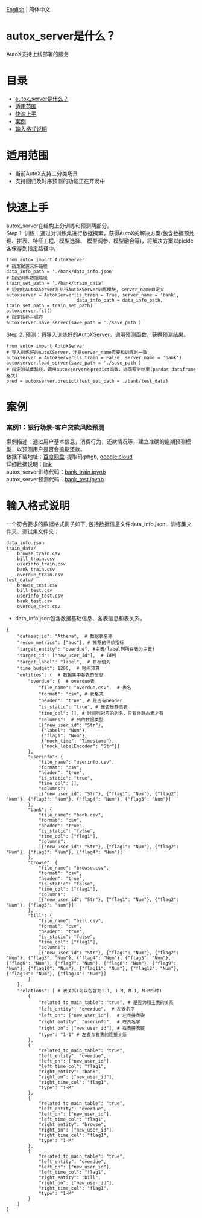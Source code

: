 [English](./README_EN.md) | 简体中文
# autox_server是什么？
AutoX支持上线部署的服务

# 目录
<!-- TOC -->

- [autox_server是什么？](#autox_server是什么？)
- [适用范围](#适用范围)
- [快速上手](#快速上手)
- [案例](#案例)
- [输入格式说明](#输入格式说明)

<!-- /TOC -->

# 适用范围
- 当前AutoX支持二分类场景
- 支持回归及时序预测的功能正在开发中

# 快速上手
autox_server在结构上分训练和预测两部分。<br>
Step 1. 训练：通过对训练集进行数据探索，获得AutoX的解决方案(包含数据预处理、拼表、特征工程、模型选择、
模型调参、模型融合等)，将解决方案以pickle各保存到指定路径中。
```
from autox import AutoXServer
# 指定配置文件路径
data_info_path = './bank/data_info.json'
# 指定训练数据路径
train_set_path = './bank/train_data'
# 初始化AutoXServer并执行AutoXServer训练模块, server_name自定义
autoxserver = AutoXServer(is_train = True, server_name = 'bank',
                          data_info_path = data_info_path, train_set_path = train_set_path)
autoxserver.fit()
# 指定路径并保存
autoxserver.save_server(save_path = './save_path')
```
Step 2. 预测：将导入训练好的AutoXServer，调用预测函数，获得预测结果。
```
from autox import AutoXServer
# 导入训练好的AutoXServer，注意server_name需要和训练时一致
autoxserver = AutoXServer(is_train = False, server_name = 'bank')
autoxserver.load_server(save_path = './save_path')
# 指定测试集路径，调用autoxserver的predict函数，返回预测结果(pandas dataframe格式)
pred = autoxserver.predict(test_set_path = ./bank/test_data)
```

# 案例
### 案例1：银行场景-客户贷款风险预测
案例描述：通过用户基本信息，消费行为，还款情况等，建立准确的逾期预测模型，以预测用户是否会逾期还款。<br>
数据下载地址：[百度网盘](https://pan.baidu.com/s/1OzxjH8a7qEhY0WYb5OjC2g)-提取码:phgb, [google cloud](https://drive.google.com/file/d/1izyg93sN7F_Kb7K03rQFVRYt_952MoDq/view?usp=sharing)<br>
详细数据说明：[link](https://challenge.datacastle.cn/v3/cmptDetail.html?id=176) <br>
autox_server训练代码：[bank_train.ipynb](demo/bank/bank_train.ipynb)<br>
autox_server预测代码：[bank_test.ipynb](demo/bank/bank_test.ipynb)<br>


# 输入格式说明
一个符合要求的数据格式例子如下, 包括数据信息文件data_info.json、训练集文件夹、测试集文件夹：
```
data_info.json
train_data/
    browse_train.csv
    bill_train.csv
    userinfo_train.csv
    bank_train.csv
    overdue_train.csv
test_data/
    browse_test.csv
    bill_test.csv
    userinfo_test.csv
    bank_test.csv
    overdue_test.csv
```

- data_info.json包含数据基础信息、各表信息和表关系。
```
{
    "dataset_id": "Athena",  # 数据表名称 
    "recom_metrics": ["auc"], # 推荐的评价指标
    "target_entity": "overdue", #主表(label列所在表为主表)
    "target_id": ["new_user_id"],  # id列
    "target_label": "label",  # 目标值列
    "time_budget": 1200,  # 时间预算
    "entities": {  # 数据集中各表的信息
        "overdue": {  # overdue表
            "file_name": "overdue.csv",  # 表名
            "format": "csv", # 表格式
            "header": "true", # 是否有header
            "is_static": "true", # 是否是静态表
            "time_col": [], # 时间列对应的列名，只有非静态表才有
            "columns":  # 列的数据类型
            [{"new_user_id": "Str"}, 
             {"label": "Num"},
             {"flag1": "Num"},
             {"mock_time": "Timestamp"},
             {"mock_labelEncoder": "Str"}]
        },
        "userinfo": {
            "file_name": "userinfo.csv",
            "format": "csv",
            "header": "true",
            "is_static": "true",
            "time_col": [],
            "columns": 
            [{"new_user_id": "Str"}, {"flag1": "Num"}, {"flag2": "Num"}, {"flag3": "Num"}, {"flag4": "Num"}, {"flag5": "Num"}]
        },
        "bank": {
            "file_name": "bank.csv",
            "format": "csv",
            "header": "true",
            "is_static": "false",
            "time_col": ["flag1"],
            "columns": 
            [{"new_user_id": "Str"}, {"flag1": "Num"}, {"flag2": "Num"}, {"flag3": "Num"}, {"flag4": "Num"}]
        },
        "browse": {
            "file_name": "browse.csv",
            "format": "csv",
            "header": "true",
            "is_static": "false",
            "time_col": ["flag1"],
            "columns": 
            [{"new_user_id": "Str"}, {"flag1": "Num"}, {"flag2": "Num"}, {"flag3": "Num"}]
        },
        "bill": {
            "file_name": "bill.csv",
            "format": "csv",
            "header": "true",
            "is_static": "false",
            "time_col": ["flag1"],
            "columns": 
            [{"new_user_id": "Str"}, {"flag1": "Num"}, {"flag2": "Num"}, {"flag3": "Num"}, {"flag4": "Num"}, {"flag5": "Num"}, {"flag6": "Num"}, {"flag7": "Num"}, {"flag8": "Num"}, {"flag9": "Num"}, {"flag10": "Num"}, {"flag11": "Num"}, {"flag12": "Num"}, {"flag13": "Num"}, {"flag14": "Num"}]
        }
    },
    "relations": [ # 表关系(可以包含为1-1, 1-M, M-1, M-M四种)
        {
            "related_to_main_table": "true", # 是否为和主表的关系
            "left_entity": "overdue",  # 左表名字
            "left_on": ["new_user_id"],  # 左表拼表键
            "right_entity": "userinfo",  # 右表名字
            "right_on": ["new_user_id"], # 右表拼表键
            "type": "1-1" # 左表与右表的连接关系
        },
        {
            "related_to_main_table": "true",
            "left_entity": "overdue",
            "left_on": ["new_user_id"],
            "left_time_col": "flag1",
            "right_entity": "bank",
            "right_on": ["new_user_id"],
            "right_time_col": "flag1",
            "type": "1-M"
        },
        {
            "related_to_main_table": "true",
            "left_entity": "overdue",
            "left_on": ["new_user_id"],
            "left_time_col": "flag1",
            "right_entity": "browse",
            "right_on": ["new_user_id"],
            "right_time_col": "flag1",
            "type": "1-M"
        },
        {
            "related_to_main_table": "true",
            "left_entity": "overdue",
            "left_on": ["new_user_id"],
            "left_time_col": "flag1",
            "right_entity": "bill",
            "right_on": ["new_user_id"],
            "right_time_col": "flag1",
            "type": "1-M"
        }
    ]
}
```
